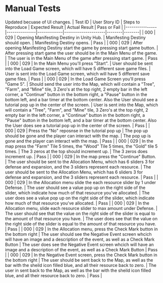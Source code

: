 # Manual Tests

Updated becuase of UI changes.
| Test ID | User Story ID | Steps to Reproduce | Expected Result | Actual Result | Pass or Fail |
|----------------|---------------|-------------|---------------------|--------|--------|
|            000 |           029 | Opening Manifesting Destiny in Unity Hub. | Manifesting Destiny should open. | Manifesting Destiny opens. | Pass |
|            000 |           029 | After opening Manifesting Destiny start the game by pressing start game button. | After pressing start game the user should be in the Main Menu of the game. | The user is in the Main Menu of the game after pressing start game. | Pass |
|            000 |           029 | In the Main Menu you'll press "Start". | User should be sent into the Load Game screen, which will have 5 different save game files. | User is sent into the Load Game screen, which will have 5 different save game files. | Pass |
|            000 |           029 | In the Load Game Screen you'll press "Game 5". | Should send the user into the Map, which will contain a "Tree", "Farm", and "Mine" tile, 3 Zero's at the top right, 2 empty bar in the left corner, a "Continue" button in the bottom right, a "Pause" button in the bottom left, and a bar timer at the bottom center. Also the User should see a tutorial pop up in the center of the screen. | User is sent into the Map, which will contain a "Tree", "Farm", and "Mine" tile, 3 Zero's at the top right, 2 empty bar in the left corner, a "Continue" button in the bottom right, a "Pause" button in the bottom left, and a bar timer at the bottom center. Also the User does see a tutorial pop up in the center of the screen. | Pass |
|            000 |           029 | Press the "No" reposnse in the tutorial pop up | The pop up should be gone and the player can interact with the map. | The pop up is gone and the player can interact with the map. | Pass |
|            000 |           029 | In the map press the "Farm" Tile 5 times, the "Wood" Tile 5 times, the "Gold" tile 5 times. | The 3 zeros at the top should increment up. | The 3 zeros does increment up. | Pass |
|            000 |           029 | In the map press the "Continue" Button. | The user should be sent to the Allocation Menu, which has 6 sliders 3 for defense and expansion, and the 3 sliders represent each resource. | The user should be sent to the Allocation Menu, which has 6 sliders 3 for defense and expansion, and the 3 sliders represent each resource. | Pass |
|            000 |           029 | In the Allocation menu slide the each resource slider by 1 under Defense. | The user should see a value pop up on the right side of the slider, which indicate how much of that resource you've allocated. | The user does see a value pop up on the right side of the slider, which indicate how much of that resource you've allocated. | Pass |
|            000 |           029 | In the Allocation menu, slide each resource slider to max amount under Defense. | The user should see that the value on the right side of the slider is equal to the amount of that resource you have. | The user does see that the value on the right side of the slider is equal to the amount of that resource you have. | Pass |
|            000 |           029 | In the Allocation menu, press the Check Mark button in the bottom right | The user should see the Negative Event screen whcich will have an image and a description of the event, as well as a Check Mark Button | The user does see the Negative Event screen whcich will have an image and a description of the event, as well as a Check Mark Button | Pass |
|            000 |           029 | In the Negative Event screen, press the Check Mark button in the bottom right | The user should be sent back to the Map, as well as the bar with the sheild icon filled blue, and all their resource back to zero. | The user in sent back to the Map, as well as the bar with the sheild icon filled blue, and all their resource back to zero. | Pass |
